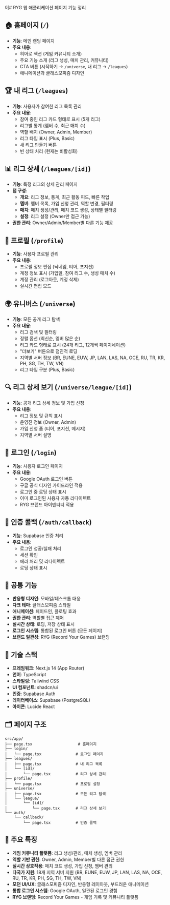 이# RYG 웹 애플리케이션 페이지 기능 정리

## 🏠 **홈페이지** (`/`)

- **기능**: 메인 랜딩 페이지
- **주요 내용**:
  - 히어로 섹션 (게임 커뮤니티 소개)
  - 주요 기능 소개 (리그 생성, 매치 관리, 커뮤니티)
  - CTA 버튼 (시작하기 → `/universe`, 내 리그 → `/leagues`)
  - 애니메이션과 글래스모피즘 디자인

## 🏆 **내 리그** (`/leagues`)

- **기능**: 사용자가 참여한 리그 목록 관리
- **주요 내용**:
  - 참여 중인 리그 카드 형태로 표시 (5개 리그)
  - 리그별 통계 (멤버 수, 최근 매치 수)
  - 역할 배지 (Owner, Admin, Member)
  - 리그 타입 표시 (Plus, Basic)
  - 새 리그 만들기 버튼
  - 빈 상태 처리 (현재는 비활성화)

## 📊 **리그 상세** (`/leagues/[id]`)

- **기능**: 특정 리그의 상세 관리 페이지
- **탭 구성**:
  - **개요**: 리그 정보, 통계, 최근 활동 피드, 빠른 작업
  - **멤버**: 멤버 목록, 가입 신청 관리, 역할 변경, 필터링
  - **매치**: 매치 생성/관리, 매치 코드 생성, 상태별 필터링
  - **설정**: 리그 설정 (Owner만 접근 가능)
- **권한 관리**: Owner/Admin/Member별 다른 기능 제공

## 👤 **프로필** (`/profile`)

- **기능**: 사용자 프로필 관리
- **주요 내용**:
  - 프로필 정보 편집 (닉네임, 티어, 포지션)
  - 계정 정보 표시 (가입일, 참여 리그 수, 생성 매치 수)
  - 계정 관리 (로그아웃, 계정 삭제)
  - 실시간 편집 모드

## 🌍 **유니버스** (`/universe`)

- **기능**: 모든 공개 리그 탐색
- **주요 내용**:
  - 리그 검색 및 필터링
  - 정렬 옵션 (최신순, 멤버 많은 순)
  - 리그 카드 형태로 표시 (24개 리그, 12개씩 페이지네이션)
  - "더보기" 버튼으로 점진적 로딩
  - 지역별 서버 정보 (BR, EUNE, EUW, JP, LAN, LAS, NA, OCE, RU, TR, KR, PH, SG, TH, TW, VN)
  - 리그 타입 구분 (Plus, Basic)

## 🔍 **리그 상세 보기** (`/universe/league/[id]`)

- **기능**: 공개 리그 상세 정보 및 가입 신청
- **주요 내용**:
  - 리그 정보 및 규칙 표시
  - 운영진 정보 (Owner, Admin)
  - 가입 신청 폼 (티어, 포지션, 메시지)
  - 지역별 서버 설명

## 🔐 **로그인** (`/login`)

- **기능**: 사용자 로그인 페이지
- **주요 내용**:
  - Google OAuth 로그인 버튼
  - 구글 공식 디자인 가이드라인 적용
  - 로그인 중 로딩 상태 표시
  - 이미 로그인된 사용자 자동 리다이렉트
  - RYG 브랜드 아이덴티티 적용

## 🔐 **인증 콜백** (`/auth/callback`)

- **기능**: Supabase 인증 처리
- **주요 내용**:
  - 로그인 성공/실패 처리
  - 세션 확인
  - 에러 처리 및 리다이렉트
  - 로딩 상태 표시

## 🎨 **공통 기능**

- **반응형 디자인**: 모바일/데스크톱 대응
- **다크 테마**: 글래스모피즘 스타일
- **애니메이션**: 페이드인, 플로팅 효과
- **권한 관리**: 역할별 접근 제어
- **실시간 상태**: 로딩, 저장 상태 표시
- **로그인 시스템**: 통합된 로그인 버튼 (모든 페이지)
- **브랜드 일관성**: RYG (Record Your Games) 브랜딩

## 📝 **기술 스택**

- **프레임워크**: Next.js 14 (App Router)
- **언어**: TypeScript
- **스타일링**: Tailwind CSS
- **UI 컴포넌트**: shadcn/ui
- **인증**: Supabase Auth
- **데이터베이스**: Supabase (PostgreSQL)
- **아이콘**: Lucide React

## 🗂️ **페이지 구조**

```
src/app/
├── page.tsx                    # 홈페이지
├── login/
│   └── page.tsx               # 로그인 페이지
├── leagues/
│   ├── page.tsx               # 내 리그 목록
│   └── [id]/
│       └── page.tsx           # 리그 상세 관리
├── profile/
│   └── page.tsx               # 프로필 설정
├── universe/
│   ├── page.tsx               # 모든 리그 탐색
│   └── league/
│       └── [id]/
│           └── page.tsx       # 리그 상세 보기
└── auth/
    └── callback/
        └── page.tsx           # 인증 콜백
```

## 🎯 **주요 특징**

- **게임 커뮤니티 플랫폼**: 리그 생성/관리, 매치 생성, 멤버 관리
- **역할 기반 권한**: Owner, Admin, Member별 다른 접근 권한
- **실시간 상호작용**: 매치 코드 생성, 가입 신청, 멤버 관리
- **다국가 지원**: 18개 지역 서버 지원 (BR, EUNE, EUW, JP, LAN, LAS, NA, OCE, RU, TR, KR, PH, SG, TH, TW, VN)
- **모던 UI/UX**: 글래스모피즘 디자인, 반응형 레이아웃, 부드러운 애니메이션
- **통합 로그인 시스템**: Google OAuth, 일관된 로그인 경험
- **RYG 브랜딩**: Record Your Games - 게임 기록 및 커뮤니티 플랫폼
